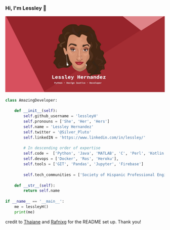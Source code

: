 ### Hi, I'm Lessley 👋
![](https://github.com/lessleyH/lessleyH/blob/9fb621b0da80ca6d0cddff73531337a09a2ceaed/lessley_header.jpeg)


```python
class AmazingDeveloper:

    def __init__(self):
        self.github_username = 'lessleyH'
        self.pronouns = ['She', 'Her', 'Hers']
        self.name = 'Lessley Hernandez'
        self.twitter = '@Silver_Pluto'
        self.linkedIN = 'https://www.linkedin.com/in/lessley/'
        
        # In descending order of expertise
        self.code =  ['Python', 'Java', 'MATLAB', 'C', 'Perl', 'Kotlin', 'HTML', 'CSS', 'JavaScript', 'ReactJS', 'Boostrap']
        self.devops = ['Docker', 'Ros', 'Heroku'],
        self.tools = ['GIT', 'Pandas', 'Jupyter', 'Firebase']
        
        self.tech_communities = ['Society of Hispanic Professional Engineers', 'Latinas in Tech', 'Reboot', 'Rewriting the Code']

    def __str__(self):
        return self.name

if __name__ == '__main__':
    me = lessleyH()
    print(me)
```

credit to [Thaiane](https://github.com/Thaiane/Thaiane/blob/master/README.md) and [Rafnixg](https://github.com/rafnixg/rafnixg/blob/master/README.md) for the README set up. Thank you!
